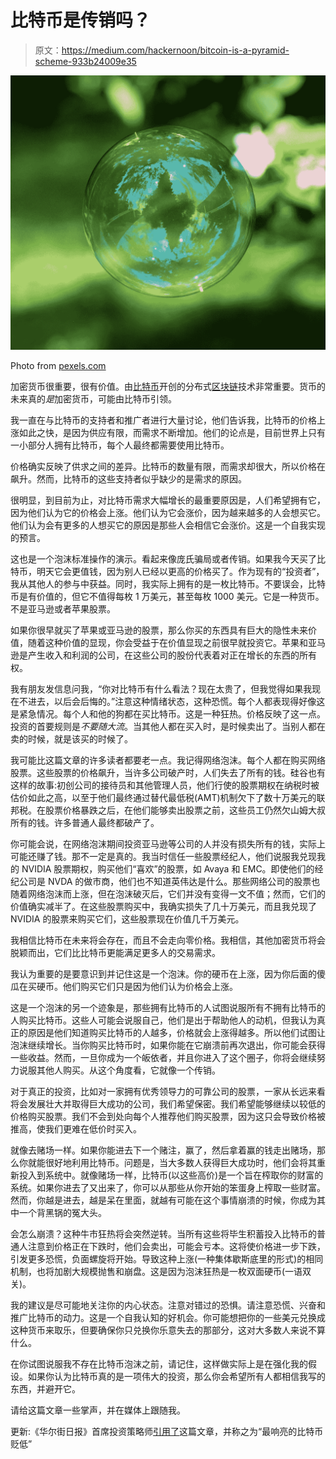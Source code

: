 # 比特币是传销吗？

> 原文：<https://medium.com/hackernoon/bitcoin-is-a-pyramid-scheme-933b24009e35>

![](img/44db193641894b89debadc0d614d1def.png)

Photo from [pexels.com](https://www.pexels.com/photo/clear-and-blue-bubble-near-green-leaves-35533/)

加密货币很重要，很有价值。由[比特币](https://hackernoon.com/tagged/bitcoin)开创的分布式[区块链](https://hackernoon.com/tagged/blockchain)技术非常重要。货币的未来真的*是*加密货币，可能由比特币引领。

我一直在与比特币的支持者和推广者进行大量讨论，他们告诉我，比特币的价格上涨如此之快，是因为供应有限，而需求不断增加。他们的论点是，目前世界上只有一小部分人拥有比特币，每个人最终都需要使用比特币。

价格确实反映了供求之间的差异。比特币的数量有限，而需求却很大，所以价格在飙升。然而，比特币的这些支持者似乎缺少的是需求的原因。

很明显，到目前为止，对比特币需求大幅增长的最重要原因是，人们希望拥有它，因为他们认为它的价格会上涨。他们认为它会涨价，因为越来越多的人会想买它。他们认为会有更多的人想买它的原因是那些人会相信它会涨价。这是一个自我实现的预言。

这也是一个泡沫标准操作的演示。看起来像庞氏骗局或者传销。如果我今天买了比特币，明天它会更值钱，因为别人已经以更高的价格买了。作为现有的“投资者”，我从其他人的参与中获益。同时，我实际上拥有的是一枚比特币。不要误会，比特币是有价值的，但它不值得每枚 1 万美元，甚至每枚 1000 美元。它是一种货币。不是亚马逊或者苹果股票。

如果你很早就买了苹果或亚马逊的股票，那么你买的东西具有巨大的隐性未来价值，随着这种价值的显现，你会受益于在价值显现之前很早就投资它。苹果和亚马逊是产生收入和利润的公司，在这些公司的股份代表着对正在增长的东西的所有权。

我有朋友发信息问我，“你对比特币有什么看法？现在太贵了，但我觉得如果我现在不进去，以后会后悔的。”注意这种情绪状态，这种恐慌。每个人都表现得好像这是紧急情况。每个人和他的狗都在买比特币。这是一种狂热。价格反映了这一点。投资的首要规则是*不要随大流*。当其他人都在买入时，是时候卖出了。当别人都在卖的时候，就是该买的时候了。

我可能比这篇文章的许多读者都要老一点。我记得网络泡沫。每个人都在购买网络股票。这些股票的价格飙升，当许多公司破产时，人们失去了所有的钱。硅谷也有这样的故事:初创公司的接待员和其他管理人员，他们行使的股票期权在纳税时被估价如此之高，以至于他们最终通过替代最低税(AMT)机制欠下了数十万美元的联邦税。在股票价格暴跌之后，在他们能够卖出股票之前，这些员工仍然欠山姆大叔所有的钱。许多普通人最终都破产了。

你可能会说，在网络泡沫期间投资亚马逊等公司的人并没有损失所有的钱，实际上可能还赚了钱。那不一定是真的。我当时信任一些股票经纪人，他们说服我兑现我的 NVIDIA 股票期权，购买他们“喜欢”的股票，如 Avaya 和 EMC。即使他们的经纪公司是 NVDA 的做市商，他们也不知道英伟达是什么。那些网络公司的股票也随着网络泡沫而上涨，但在泡沫破灭后，它们并没有变得一文不值；然而，它们的价值确实减半了。在这些股票购买中，我确实损失了几十万美元，而且我兑现了 NVIDIA 的股票来购买它们，这些股票现在价值几千万美元。

我相信比特币在未来将会存在，而且不会走向零价格。我相信，其他加密货币将会脱颖而出，它们比比特币更能满足更多人的交易需求。

我认为重要的是要意识到并记住这是一个泡沫。你的硬币在上涨，因为你后面的傻瓜在买硬币。他们购买它们只是因为他们认为价格会上涨。

这是一个泡沫的另一个迹象是，那些拥有比特币的人试图说服所有不拥有比特币的人购买比特币。这些人可能会说服自己，他们是出于帮助他人的动机，但我认为真正的原因是他们知道购买比特币的人越多，价格就会上涨得越多。所以他们试图让泡沫继续增长。当你购买比特币时，如果你能在它崩溃前再次退出，你可能会获得一些收益。然而，一旦你成为一个皈依者，并且你进入了这个圈子，你将会继续努力说服其他人购买。从这个角度看，它就像一个传销。

对于真正的投资，比如对一家拥有优秀领导力的可靠公司的股票，一家从长远来看将会发展壮大并取得巨大成功的公司，我们希望保密。我们希望能够继续以较低的价格购买股票。我们不会到处向每个人推荐他们购买股票，因为这只会导致价格被推高，使我们更难在低价时买入。

就像去赌场一样。如果你能进去下一个赌注，赢了，然后拿着赢的钱走出赌场，那么你就能很好地利用比特币。问题是，当大多数人获得巨大成功时，他们会将其重新投入到系统中。就像赌场一样，比特币(以这些高价)是一个旨在榨取你的财富的系统。如果你进去了又出来了，你可以从那些从你开始的笨蛋身上榨取一些财富。然而，你越是进去，越是呆在里面，就越有可能在这个事情崩溃的时候，你成为其中一个背黑锅的冤大头。

会怎么崩溃？这种牛市狂热将会突然逆转。当所有这些将毕生积蓄投入比特币的普通人注意到价格正在下跌时，他们会卖出，可能会亏本。这将使价格进一步下跌，引发更多恐慌，负面螺旋将开始。导致这种上涨(一种集体歇斯底里的形式)的相同机制，也将加剧大规模抛售和崩盘。这是因为泡沫狂热是一枚双面硬币(一语双关)。

我的建议是尽可能地关注你的内心状态。注意对错过的恐惧。请注意恐慌、兴奋和推广比特币的动力。这是一个自我认知的好机会。你可能想把你的一些美元兑换成这种货币来取乐，但要确保你只兑换你乐意失去的那部分，这对大多数人来说不算什么。

在你试图说服我不存在比特币泡沫之前，请记住，这样做实际上是在强化我的假设。如果你认为比特币真的是一项伟大的投资，那么你会希望所有人都相信我写的东西，并避开它。

请给这篇文章一些掌声，并在媒体上跟随我。

更新:《华尔街日报》首席投资策略师[引用了](https://www.wallstreetdaily.com/2017/12/06/clever-new-pyramid-scheme/)这篇文章，并称之为“最响亮的比特币贬低”